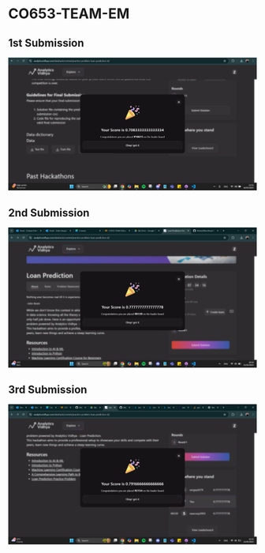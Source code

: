 # CO653-TEAM-EM

## 1st Submission
![1st Submission](https://github.com/MuneefMumthas/CO653-TEAM-EM/blob/main/assets/Screenshot%20(186).png)

## 2nd Submission
![2nd Submission](https://github.com/MuneefMumthas/CO653-TEAM-EM/blob/main/assets/Screenshot%20(199).png)

## 3rd Submission
![3rd Submission](https://github.com/MuneefMumthas/CO653-TEAM-EM/blob/e97965cf01747267f89dfd6adcfe6e9d3648e411/assets/Screenshot%20(200).png)
